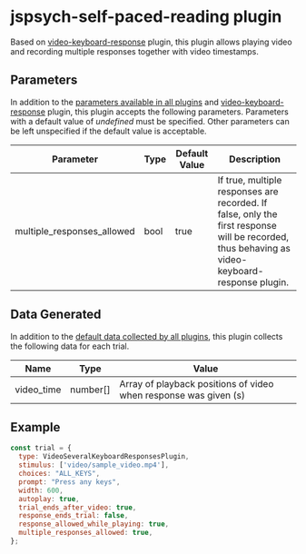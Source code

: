 # jspsych-self-paced-reading plugin

Based on [video-keyboard-response](https://github.com/jspsych/jsPsych/tree/main/packages/plugin-video-keyboard-response) plugin, this plugin allows playing video and recording multiple responses together with video timestamps.

## Parameters

In addition to the [parameters available in all plugins](https://www.jspsych.org/overview/plugins#parameters-available-in-all-plugins) and [video-keyboard-response](https://github.com/jspsych/jsPsych/blob/main/docs/plugins/video-keyboard-response.md) plugin, this plugin accepts the following parameters. Parameters with a default value of _undefined_ must be specified. Other parameters can be left unspecified if the default value is acceptable.

| Parameter                  | Type | Default Value | Description                                                                                                                                    |
| -------------------------- | ---- | ------------- | ---------------------------------------------------------------------------------------------------------------------------------------------- |
| multiple_responses_allowed | bool | true          | If true, multiple responses are recorded. If false, only the first response will be recorded, thus behaving as video-keyboard-response plugin. |

## Data Generated

In addition to the [default data collected by all plugins](https://www.jspsych.org/overview/plugins#data-collected-by-all-plugins), this plugin collects the following data for each trial.

| Name       | Type     | Value                                                            |
| ---------- | -------- | ---------------------------------------------------------------- |
| video_time | number[] | Array of playback positions of video when response was given (s) |

## Example

```javascript
const trial = {
  type: VideoSeveralKeyboardResponsesPlugin,
  stimulus: ['video/sample_video.mp4'],
  choices: "ALL_KEYS",
  prompt: "Press any keys",
  width: 600,
  autoplay: true,
  trial_ends_after_video: true,
  response_ends_trial: false,
  response_allowed_while_playing: true,
  multiple_responses_allowed: true,
};
```
